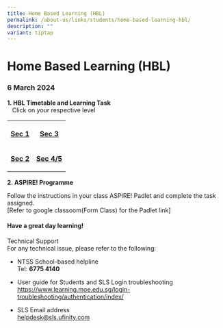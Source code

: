 ```yaml
---
title: Home Based Learning (HBL)
permalink: /about-us/links/students/home-based-learning-hbl/
description: ""
variant: tiptap
---
```

<h1>Home Based Learning (HBL)</h1>
<h3><strong>6 March 2024</strong></h3>
<p><strong>1.&nbsp;HBL Timetable and Learning Task</strong> 
<br>&nbsp; &nbsp;Click on your respective level</p>
<table>
<tbody>
<tr>
<th rowspan="1" colspan="1">
<p><a href="https://docs.google.com/spreadsheets/d/12-oFxnsXRszV2fmykix99WOZMaMuP4-MtKZhiun64D0/edit?usp=drive_link" rel="noopener noreferrer nofollow" target="_blank">Sec 1</a>
</p>
</th>
<th rowspan="1" colspan="1">
<p><strong><a href="https://docs.google.com/spreadsheets/d/1a7Se_p_09DrEcTrKhl7FUa8RP8f3BsnW/edit?usp=drive_link" rel="noopener noreferrer nofollow" target="_blank">Sec 3</a></strong>
</p>
</th>
</tr>
<tr>
<td rowspan="1" colspan="1">
<p><strong><a href="https://docs.google.com/spreadsheets/d/1XdMbfdFXofeaAUBgzoK4MvvXyWL8ipC9/edit?usp=drive_link" rel="noopener noreferrer nofollow" target="_blank">Sec 2</a></strong>
</p>
</td>
<td rowspan="1" colspan="1">
<p><strong><a href="https://docs.google.com/spreadsheets/d/1xI-3yX8aIPgybEzNeiIX1bvRHm0HZ59L/edit?usp=drive_link" rel="noopener noreferrer nofollow" target="_blank">Sec 4/5</a></strong>
</p>
</td>
</tr>
</tbody>
</table>
<p><strong>2.&nbsp;ASPIRE! Programme</strong>
</p>
<p>Follow the instructions in your class ASPIRE! Padlet and complete the
task assigned.
<br>[Refer to google classoom(Form Class) for the Padlet link]</p>
<h4>Have a great day learning!</h4>
<p>Technical Support
<br>For any technical issue, please refer to the following:</p>
<ul data-tight="true" class="tight">
<li>
<p>NTSS School-based helpline
<br>Tel: <strong>6775 4140</strong>
</p>
</li>
<li>
<p>User guide for Students and SLS Login troubleshooting
<br><a href="https://www.learning.moe.edu.sg/login-troubleshooting/authentication/index/" rel="noopener noreferrer nofollow" target="_blank">https://www.learning.moe.edu.sg/login-troubleshooting/authentication/index/</a>
</p>
</li>
<li>
<p>SLS Email address
<br><a href="mailto:helpdesk@sls.ufinity.com" rel="noopener noreferrer nofollow" target="_blank">helpdesk@sls.ufinity.com</a>
</p>
</li>
</ul>
<p></p>